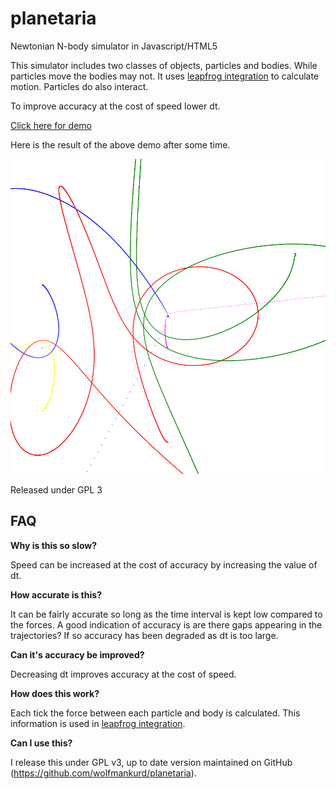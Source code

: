 # planetaria
Newtonian N-body simulator in Javascript/HTML5

This simulator includes two classes of objects, particles and bodies. While particles move the bodies may not. It uses [leapfrog integration](https://en.wikipedia.org/wiki/Leapfrog_integration) to calculate motion. Particles do also interact.

To improve accuracy at the cost of speed lower dt.

[Click here for demo](https://wolfmankurd.github.io/planetaria/)

Here is the result of the above demo after some time.

![Demo Screenshot](screenshot.png?raw=true)

Released under GPL 3


## FAQ

**Why is this so slow?**

Speed can be increased at the cost of accuracy by increasing the value of dt.

**How accurate is this?**

It can be fairly accurate so long as the time interval is kept low compared to the forces. A good indication of accuracy is are there gaps appearing in the trajectories? If so accuracy has been degraded as dt is too large.

**Can it's accuracy be improved?**

Decreasing dt improves accuracy at the cost of speed.

**How does this work?**

Each tick the force between each particle and body is calculated. This information is used in [leapfrog integration](https://en.wikipedia.org/wiki/Leapfrog_integration).

**Can I use this?**

I release this under GPL v3, up to date version maintained on GitHub (https://github.com/wolfmankurd/planetaria).
